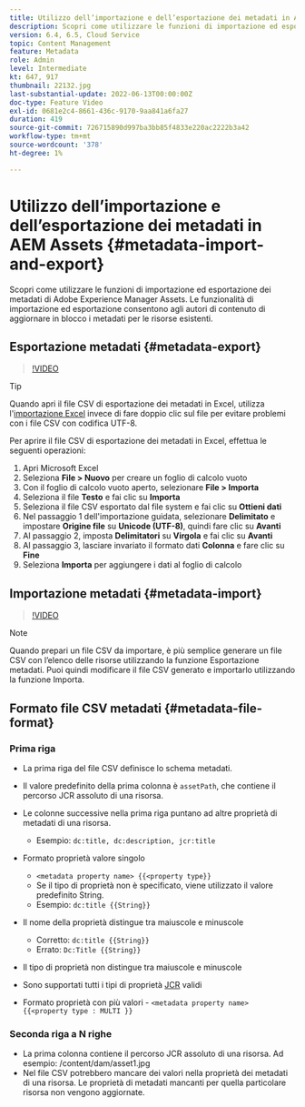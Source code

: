 ```yaml
---
title: Utilizzo dell’importazione e dell’esportazione dei metadati in AEM Assets
description: Scopri come utilizzare le funzioni di importazione ed esportazione dei metadati di Adobe Experience Manager Assets. Le funzionalità di importazione ed esportazione consentono agli autori di contenuto di aggiornare in blocco i metadati per le risorse esistenti.
version: 6.4, 6.5, Cloud Service
topic: Content Management
feature: Metadata
role: Admin
level: Intermediate
kt: 647, 917
thumbnail: 22132.jpg
last-substantial-update: 2022-06-13T00:00:00Z
doc-type: Feature Video
exl-id: 0681e2c4-8661-436c-9170-9aa841a6fa27
duration: 419
source-git-commit: 726715890d997ba3bb85f4833e220ac2222b3a42
workflow-type: tm+mt
source-wordcount: '378'
ht-degree: 1%

---
```


# Utilizzo dell’importazione e dell’esportazione dei metadati in AEM Assets {#metadata-import-and-export}

Scopri come utilizzare le funzioni di importazione ed esportazione dei metadati di Adobe Experience Manager Assets. Le funzionalità di importazione ed esportazione consentono agli autori di contenuto di aggiornare in blocco i metadati per le risorse esistenti.

## Esportazione metadati {#metadata-export}

>[!VIDEO](https://video.tv.adobe.com/v/22132?quality=12&learn=on)

>[!TIP]
>
> Quando apri il file CSV di esportazione dei metadati in Excel, utilizza l&#39;[importazione Excel](https://support.microsoft.com/en-us/office/import-data-from-a-csv-html-or-text-file-b62efe49-4d5b-4429-b788-e1211b5e90f6) invece di fare doppio clic sul file per evitare problemi con i file CSV con codifica UTF-8.
>
> Per aprire il file CSV di esportazione dei metadati in Excel, effettua le seguenti operazioni:
> 
> 1. Apri Microsoft Excel
> 1. Seleziona __File > Nuovo__ per creare un foglio di calcolo vuoto
> 1. Con il foglio di calcolo vuoto aperto, selezionare __File > Importa__
> 1. Seleziona il file __Testo__ e fai clic su __Importa__
> 1. Seleziona il file CSV esportato dal file system e fai clic su __Ottieni dati__
> 1. Nel passaggio 1 dell&#39;importazione guidata, selezionare __Delimitato__ e impostare __Origine file__ su __Unicode (UTF-8)__, quindi fare clic su __Avanti__
> 1. Al passaggio 2, imposta __Delimitatori__ su __Virgola__ e fai clic su __Avanti__
> 1. Al passaggio 3, lasciare invariato il formato dati __Colonna__ e fare clic su __Fine__
> 1. Seleziona __Importa__ per aggiungere i dati al foglio di calcolo

## Importazione metadati {#metadata-import}

>[!VIDEO](https://video.tv.adobe.com/v/21374?quality=12&learn=on)

>[!NOTE]
>
> Quando prepari un file CSV da importare, è più semplice generare un file CSV con l’elenco delle risorse utilizzando la funzione Esportazione metadati. Puoi quindi modificare il file CSV generato e importarlo utilizzando la funzione Importa.

## Formato file CSV metadati {#metadata-file-format}

### Prima riga

* La prima riga del file CSV definisce lo schema metadati.
* Il valore predefinito della prima colonna è `assetPath`, che contiene il percorso JCR assoluto di una risorsa.

* Le colonne successive nella prima riga puntano ad altre proprietà di metadati di una risorsa.
   * Esempio: `dc:title, dc:description, jcr:title`

* Formato proprietà valore singolo

   * `<metadata property name> {{<property type}}`
   * Se il tipo di proprietà non è specificato, viene utilizzato il valore predefinito String.
   * Esempio: `dc:title {{String}}`

* Il nome della proprietà distingue tra maiuscole e minuscole
   * Corretto: `dc:title {{String}}`
   * Errato: `Dc:Title {{String}}`

* Il tipo di proprietà non distingue tra maiuscole e minuscole
* Sono supportati tutti i tipi di proprietà [JCR](https://www.adobe.io/experience-manager/reference-materials/spec/jsr170/javadocs/jcr-2.0/javax/jcr/PropertyType.html) validi

* Formato proprietà con più valori - `<metadata property name> {{<property type : MULTI }}`

### Seconda riga a N righe

* La prima colonna contiene il percorso JCR assoluto di una risorsa. Ad esempio: /content/dam/asset1.jpg
* Nel file CSV potrebbero mancare dei valori nella proprietà dei metadati di una risorsa. Le proprietà di metadati mancanti per quella particolare risorsa non vengono aggiornate.
